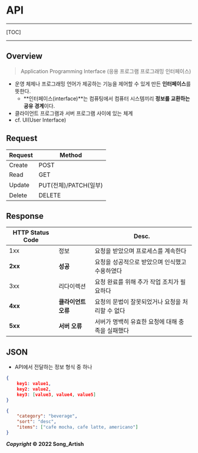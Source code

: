# API

---

[TOC]

---



## Overview

> Application Programming Interface (응용 프로그램 프로그래밍 인터페이스)

- 운영 체제나 프로그래밍 언어가 제공하는 기능을 제어할 수 있게 만든 **인터페이스**를 뜻한다.
  - **인터페이스(interface)**는 컴퓨팅에서 컴퓨터 시스템끼리 **정보를 교환하는 공유 경계**이다.
- 클라이언트 프로그램과 서버 프로그램 사이에 있는 체계
- cf. UI(User Interface)



## Request

| Request | Method                |
| ------- | --------------------- |
| Create  | POST                  |
| Read    | GET                   |
| Update  | PUT(전체)/PATCH(일부) |
| Delete  | DELETE                |



## Response

| HTTP Status Code |                     | Desc.                                            |
| ---------------- | ------------------- | ------------------------------------------------ |
| 1xx              | 정보                | 요청을 받았으며 프로세스를 계속한다              |
| **2xx**          | **성공**            | 요청을 성공적으로 받았으며 인식했고 수용하였다   |
| 3xx              | 리다이렉션          | 요청 완료를 위해 추가 작업 조치가 필요하다       |
| **4xx**          | **클라이언트 오류** | 요청의 문법이 잘못되었거나 요청을 처리할 수 없다 |
| **5xx**          | **서버 오류**       | 서버가 명백히 유효한 요청에 대해 충족을 실패했다 |



## JSON

- API에서 전달하는 정보 형식 중 하나

```json
{
    key1: value1,
    key2: value2,
    key3: [value3, value4, value5]
}
```

```json
{
    "category": "beverage",
    "sort": "desc",
    "items": ["cafe mocha, cafe latte, americano"]
}
```



***Copyright* © 2022 Song_Artish**
